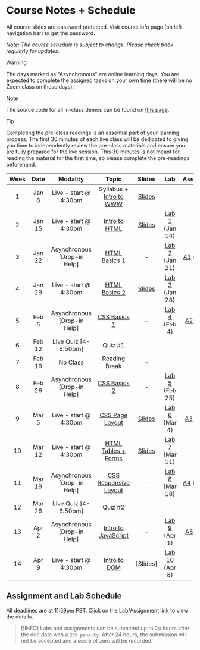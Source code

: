 <!-- markdownlint-disable -->
# Course Notes + Schedule

All course slides are password protected. Visit course info page (on left navigation bar) to get the password.

*Note: The course schedule is subject to change. Please check back regularly for updates.*

> [!WARNING]
> The days marked as "Asynchronous" are online learning days. You are expected to complete the assigned tasks on your own time (there will be no Zoom class on those days). 

> [!NOTE]
> The source code for all in-class demos can be found on [this page](../code-demo/).


> [!TIP]
> Completing the pre-class readings is an essential part of your learning process. The first 30 minutes of each live class will be dedicated to giving you time to independently review the pre-class materials and ensure you are fully prepared for the live session. This 30 minutes is not meant for reading the material for the first time, so please complete the pre-readings beforehand.

| **Week** | **Date** |        **Modality**         |                  **Topic**                  | **Slides** |            **Lab**            |          **Assignment**          |
| :------: | :------: | :-------------------------: | :-----------------------------------------: | :--------: | :---------------------------: | :------------------------------: |
|    1     |  Jan 8   |    Live - start @ 4:30pm    | Syllabus + [Intro to WWW](-intro-to-www.md) | [Slides](http://tiny.cc/145-SP25-W1) |                               |                                  |
|    2     |  Jan 15  |    Live - start @ 4:30pm    |     [Intro to HTML](-intro-to-html.md)      |  [Slides](http://tiny.cc/145-SP25-W2)  | [Lab 1](labs/L1.md) (Jan 14)  |                                  |
|    3     |  Jan 22  | Asynchronous [Drop-in Help] |     [HTML Basics 1](-html-basics-1.md)      |     -      | [Lab 2](labs/L2.md) (Jan 21)  | [A1](assignments/A1.md) (Jan 23) |
|    4     |  Jan 29  |    Live - start @ 4:30pm    |     [HTML Basics 2](-html-basics-2.md)      |  [Slides](http://tiny.cc/145-SP25-W4)  | [Lab 3](labs/L3.md) (Jan 28)  |                                  |
|    5     |  Feb 5   | Asynchronous [Drop-in Help] |      [CSS Basics 1](-css-basics-1.md)       |     -      |  [Lab 4](labs/L4.md) (Feb 4)  | [A2](assignments/A2.md) (Feb 6)  |
|    6     |  Feb 12  |    Live Quiz [4-6:50pm]     |             Quiz #1              |            |                               |                                  |
|    7     |  Feb 19  |          No Class           |                Reading Break                |     -      |                               |                                  |
|    8     |  Feb 26  | Asynchronous [Drop-in Help] |      [CSS Basics 2](-css-basics-2.md)       |  -  | [Lab 5](labs/L5.md) (Feb 25)  |                                  |
|    9     |  Mar 5   | Live - start @ 4:30pm |   [CSS Page Layout](-css-page-layout.md)    |     [Slides](http://tiny.cc/145-SP25-W9)      |  [Lab 6](labs/L6.md) (Mar 4)  | [A3](assignments/A3.md) (Mar 6)  |
|    10    |  Mar 12  |    Live - start @ 4:30pm    |    [HTML Tables + Forms](-html-forms.md)    |  [Slides](http://tiny.cc/145-SP25-W10)  | [Lab 7](labs/L7.md) (Mar 11)  |                                  |
|    11    |  Mar 19  | Asynchronous [Drop-in Help] | [CSS Responsive Layout](-responsive-web.md) |     -      | [Lab 8](labs/L8.md) (Mar 18)  | [A4](assignments/A4.md) (Mar 20) |
|    12    |  Mar 26  |    Live Quiz [4-6:50pm]     |            Quiz #2             |            |                               |                                  |
|    13    |  Apr 2   | Asynchronous [Drop-in Help] |   [Intro to JavaScript](-intro-to-js.md)    |     -      |  [Lab 9](labs/L9.md) (Apr 1)  | [A5](assignments/A5.md) (Apr 3)  |
|    14    |  Apr 9   |    Live - start @ 4:30pm    |      [Intro to DOM](-intro-to-dom.md)       |  [Slides]  | [Lab 10](labs/L10.md) (Apr 8) |                                  |

## Assignment and Lab Schedule

All deadlines are at 11:59pm PST. Click on the Lab/Assignment link to view the details.

> [!INFO]
> Labs and assignments can be submitted up to 24 hours after the due date with a `25% penalty`. After 24 hours, the submission will not be accepted and a score of zero will be recorded. 
